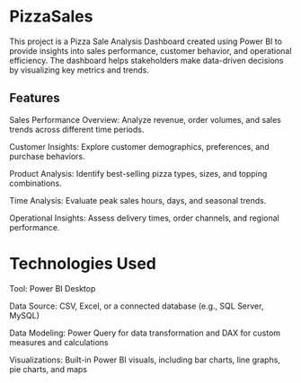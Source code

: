 # PizzaSales

This project is a Pizza Sale Analysis Dashboard created using Power BI to provide insights into sales performance, customer behavior, and operational efficiency. The dashboard helps stakeholders make data-driven decisions by visualizing key metrics and trends.

## Features
Sales Performance Overview: Analyze revenue, order volumes, and sales trends across different time periods.

Customer Insights: Explore customer demographics, preferences, and purchase behaviors.

Product Analysis: Identify best-selling pizza types, sizes, and topping combinations.

Time Analysis: Evaluate peak sales hours, days, and seasonal trends.

Operational Insights: Assess delivery times, order channels, and regional performance.

# Technologies Used
Tool: Power BI Desktop

Data Source: CSV, Excel, or a connected database (e.g., SQL Server, MySQL)

Data Modeling: Power Query for data transformation and DAX for custom measures and calculations

Visualizations: Built-in Power BI visuals, including bar charts, line graphs, pie charts, and maps
